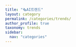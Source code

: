 ```yaml
---
title: "🗞️AI트렌드"
layout: category
permalink: /categories/trends/
author_profile: true
taxonomy: trends
sidebar:
  nav: "categories"
---
```


